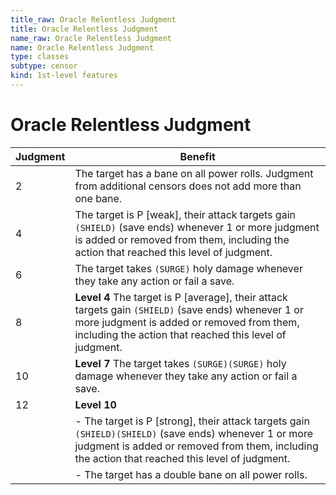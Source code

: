 ```yaml
---
title_raw: Oracle Relentless Judgment
title: Oracle Relentless Judgment
name_raw: Oracle Relentless Judgment
name: Oracle Relentless Judgment
type: classes
subtype: censor
kind: 1st-level features
---
```


# Oracle Relentless Judgment

| Judgment | Benefit                                                                                                                                                                                                        |
| -------- | -------------------------------------------------------------------------------------------------------------------------------------------------------------------------------------------------------------- |
| 2        | The target has a bane on all power rolls. Judgment from additional censors does not add more than one bane.                                                                                                    |
| 4        | The target is P \[weak\], their attack targets gain `(SHIELD)` (save ends) whenever 1 or more judgment is added or removed from them, including the action that reached this level of judgment.                |
| 6        | The target takes `(SURGE)` holy damage whenever they take any action or fail a save.                                                                                                                           |
| 8        | **Level 4** The target is P \[average\], their attack targets gain `(SHIELD)` (save ends) whenever 1 or more judgment is added or removed from them, including the action that reached this level of judgment. |
| 10       | **Level 7** The target takes `(SURGE)(SURGE)` holy damage whenever they take any action or fail a save.                                                                                                        |
| 12       | **Level 10**                                                                                                                                                                                                   |
|          | - The target is P \[strong\], their attack targets gain `(SHIELD)(SHIELD)` (save ends) whenever 1 or more judgment is added or removed from them, including the action that reached this level of judgment.    |
|          | - The target has a double bane on all power rolls.                                                                                                                                                             |
